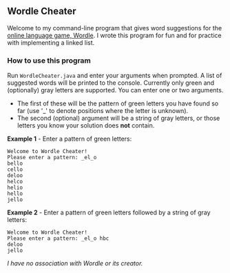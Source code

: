 ## Wordle Cheater
Welcome to my command-line program that gives word suggestions for the [online language game, Wordle](https://www.powerlanguage.co.uk/wordle/). I wrote this program for fun and for practice with implementing a linked list.

### How to use this program
Run ```WordleCheater.java``` and enter your arguments when prompted. A list of suggested words will be printed to the console. Currently only green and (optionally) gray letters are supported. You can enter one or two arguments.

* The first of these will be the pattern of green letters you have found so far (use '_' to denote positions where the letter is unknown).
* The second (optional) argument will be a string of gray letters, or those letters you know your solution does **not** contain.

**Example 1** - Enter a pattern of green letters:
```
Welcome to Wordle Cheater!
Please enter a pattern: _el_o
bello
cello
deloo
helco
helio
hello
jello
```

**Example 2** - Enter a pattern of green letters followed by a string of gray letters:
```
Welcome to Wordle Cheater!
Please enter a pattern: _el_o hbc
deloo
jello
```

*I have no association with Wordle or its creator.*
